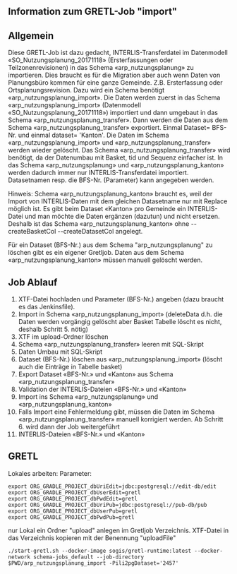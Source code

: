 ## Information zum GRETL-Job "import"
## Allgemein
Diese GRETL-Job ist dazu gedacht, INTERLIS-Transferdatei im Datenmodell «SO_Nutzungsplanung_20171118» (Ersterfassungen oder Teilzonenrevisionen) in das Schema «arp_nutzungsplanung» zu importieren.
Dies braucht es für die Migration aber auch wenn Daten von Planungsbüro kommen für eine ganze Gemeinde. Z.B. Ersterfassung oder Ortsplanungsrevision. 
Dazu wird ein Schema benötigt «arp_nutzungsplanung_import». Die Daten werden zuerst in das Schema «arp_nutzungsplanung_import» (Datenmodell «SO_Nutzungsplanung_20171118») importiert und dann umgebaut in das Schema «arp_nutzungsplanung_transfer». 
Dann werden die Daten aus dem Schema «arp_nutzungsplanung_transfer» exportiert. Einmal Dataset= BFS-Nr. und einmal dataset= 'Kanton'.
Die Daten im Schema «arp_nutzungsplanung_import» und «arp_nutzungsplanung_transfer» werden wieder gelöscht. Das Schema «arp_nutzungsplanung_transfer» wird benötigt, da der Datenumbau mit Basket, tid und Sequenz einfacher ist. 
In das Schema «arp_nutzungsplanung» und «arp_nutzungsplanung_kanton» werden dadurch immer nur INTERLIS-Transferdatei importiert. Datasetnamen resp. die BFS-Nr. (Parameter) kann angegeben werden. 

Hinweis:
Schema «arp_nutzungsplanung_kanton» braucht es, weil der Import von INTERLIS-Daten mit dem gleichen Datasetname nur mit Replace möglich ist. Es gibt beim Dataset «Kanton» pro Gemeinde ein INTERLIS-Datei und man möchte die Daten ergänzen (dazutun) und nicht ersetzen. 
Deshalb ist das Schema «arp_nutzungsplanung_kanton» ohne --createBasketCol --createDatasetCol angelegt.

Für ein Dataset (BFS-Nr.) aus dem Schema "arp_nutzungsplanung" zu löschen gibt es ein eigener Gretljob. Daten aus dem Schema «arp_nutzungsplanung_kanton» müssen manuell gelöscht werden.

## Job Ablauf
1. XTF-Datei hochladen und Parameter (BFS-Nr.) angeben (dazu braucht es das Jenkinsfile).
2. Import in Schema «arp_nutzungsplanung_import» (deleteData d.h. die Daten werden vorgängig gelöscht aber Basket Tabelle löscht es nicht, deshalb Schritt 5. nötig)
2. XTF im upload-Ordner löschen
3. Schema «arp_nutzungsplanung_transfer» leeren mit SQL-Skript
4. Daten Umbau mit SQL-Skript
5. Dataset (BFS-Nr.) löschen aus «arp_nutzungsplanung_import» (löscht auch die Einträge in Tabelle basket)
6. Export Dataset «BFS-Nr.» und «Kanton» aus Schema «arp_nutzungsplanung_transfer»
7. Validation der INTERLIS-Dateien «BFS-Nr.» und «Kanton» 
8. Import ins Schema «arp_nutzungsplanung» und «arp_nutzungsplanung_kanton»
9. Falls Import eine Fehlermeldung gibt, müssen die Daten im Schema «arp_nutzungsplanung_transfer» manuell korrigiert werden. Ab Schritt 6. wird dann der Job weitergeführt
10. INTERLIS-Dateien «BFS-Nr.» und «Kanton» 


## GRETL
Lokales arbeiten:
Parameter:
```
export ORG_GRADLE_PROJECT_dbUriEdit=jdbc:postgresql://edit-db/edit
export ORG_GRADLE_PROJECT_dbUserEdit=gretl
export ORG_GRADLE_PROJECT_dbPwdEdit=gretl
export ORG_GRADLE_PROJECT_dbUriPub=jdbc:postgresql://pub-db/pub
export ORG_GRADLE_PROJECT_dbUserPub=gretl
export ORG_GRADLE_PROJECT_dbPwdPub=gretl
```
nur Lokal ein Ordner "upload" anlegen im Gretljob Verzeichnis. XTF-Datei in das Verzeichnis kopieren mit der Benennung "uploadFile" 
```
./start-gretl.sh --docker-image sogis/gretl-runtime:latest --docker-network schema-jobs_default --job-directory $PWD/arp_nutzungsplanung_import -Pili2pgDataset='2457'
```